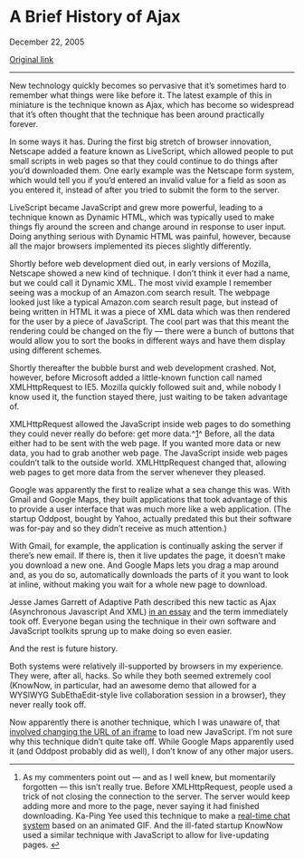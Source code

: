 A Brief History of Ajax
=======================

December 22, 2005

[Original link](http://www.aaronsw.com/weblog/ajaxhistory)

* * * * *

New technology quickly becomes so pervasive that it’s sometimes hard to
remember what things were like before it. The latest example of this in
miniature is the technique known as Ajax, which has become so widespread
that it’s often thought that the technique has been around practically
forever.

In some ways it has. During the first big stretch of browser innovation,
Netscape added a feature known as LiveScript, which allowed people to
put small scripts in web pages so that they could continue to do things
after you’d downloaded them. One early example was the Netscape form
system, which would tell you if you’d entered an invalid value for a
field as soon as you entered it, instead of after you tried to submit
the form to the server.

LiveScript became JavaScript and grew more powerful, leading to a
technique known as Dynamic HTML, which was typically used to make things
fly around the screen and change around in response to user input. Doing
anything serious with Dynamic HTML was painful, however, because all the
major browsers implemented its pieces slightly differently.

Shortly before web development died out, in early versions of Mozilla,
Netscape showed a new kind of technique. I don’t think it ever had a
name, but we could call it Dynamic XML. The most vivid example I
remember seeing was a mockup of an Amazon.com search result. The webpage
looked just like a typical Amazon.com search result page, but instead of
being written in HTML it was a piece of XML data which was then rendered
for the user by a piece of JavaScript. The cool part was that this meant
the rendering could be changed on the fly — there were a bunch of
buttons that would allow you to sort the books in different ways and
have them display using different schemes.

Shortly thereafter the bubble burst and web development crashed. Not,
however, before Microsoft added a little-known function call named
XMLHttpRequest to IE5. Mozilla quickly followed suit and, while nobody I
know used it, the function stayed there, just waiting to be taken
advantage of.

XMLHttpRequest allowed the JavaScript inside web pages to do something
they could never really do before: get more data.^[1](#fn:1)^ Before,
all the data either had to be sent with the web page. If you wanted more
data or new data, you had to grab another web page. The JavaScript
inside web pages couldn’t talk to the outside world. XMLHttpRequest
changed that, allowing web pages to get more data from the server
whenever they pleased.

Google was apparently the first to realize what a sea change this was.
With Gmail and Google Maps, they built applications that took advantage
of this to provide a user interface that was much more like a web
application. (The startup Oddpost, bought by Yahoo, actually predated
this but their software was for-pay and so they didn’t receive as much
attention.)

With Gmail, for example, the application is continually asking the
server if there’s new email. If there is, then it live updates the page,
it doesn’t make you download a new one. And Google Maps lets you drag a
map around and, as you do so, automatically downloads the parts of it
you want to look at inline, without making you wait for a whole new page
to download.

Jesse James Garrett of Adaptive Path described this new tactic as Ajax
(Asynchronous Javascript And XML) [in an
essay](http://www.adaptivepath.com/publications/essays/archives/000385.php)
and the term immediately took off. Everyone began using the technique in
their own software and JavaScript toolkits sprung up to make doing so
even easier.

And the rest is future history.

Both systems were relatively ill-supported by browsers in my experience.
They were, after all, hacks. So while they both seemed extremely cool
(KnowNow, in particular, had an awesome demo that allowed for a WYSIWYG
SubEthaEdit-style live collaboration session in a browser), they never
really took off.

Now apparently there is another technique, which I was unaware of, that
[involved changing the URL of an
iframe](http://developer.apple.com/internet/webcontent/iframe.html) to
load new JavaScript. I’m not sure why this technique didn’t quite take
off. While Google Maps apparently used it (and Oddpost probably did as
well), I don’t know of any other major users.

* * * * *

1.  As my commenters point out — and as I well knew, but momentarily
    forgotten — this isn’t really true. Before XMLHttpRequest, people
    used a trick of not closing the connection to the server. The server
    would keep adding more and more to the page, never saying it had
    finished downloading. Ka-Ping Yee used this technique to make a
    [real-time chat system](http://zesty.ca/chat/) based on an animated
    GIF. And the ill-fated startup KnowNow used a similar technique with
    JavaScript to allow for live-updating pages. [↩](#fnref:1)


